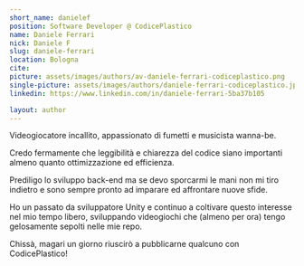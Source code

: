 ```yaml
---
short_name: danielef
position: Software Developer @ CodicePlastico
name: Daniele Ferrari
nick: Daniele F
slug: daniele-ferrari
location: Bologna
cite: 
picture: assets/images/authors/av-daniele-ferrari-codiceplastico.png
single-picture: assets/images/authors/daniele-ferrari-codiceplastico.jpg
linkedin: https://www.linkedin.com/in/daniele-ferrari-5ba37b105

layout: author
---
```


<p>Videogiocatore incallito, appassionato di fumetti e musicista wanna-be.</p>

<p>Credo fermamente che leggibilità e chiarezza del codice siano importanti almeno quanto ottimizzazione ed efficienza.</p>

<p>Prediligo lo sviluppo back-end ma se devo sporcarmi le mani non mi tiro indietro e sono sempre pronto ad imparare ed affrontare nuove sfide.</p>

<p>Ho un passato da sviluppatore Unity e continuo a coltivare questo interesse nel mio tempo libero, sviluppando videogiochi che (almeno per ora) tengo gelosamente sepolti nelle mie repo.</p>

<p>Chissà, magari un giorno riuscirò a pubblicarne qualcuno con CodicePlastico!</p>

